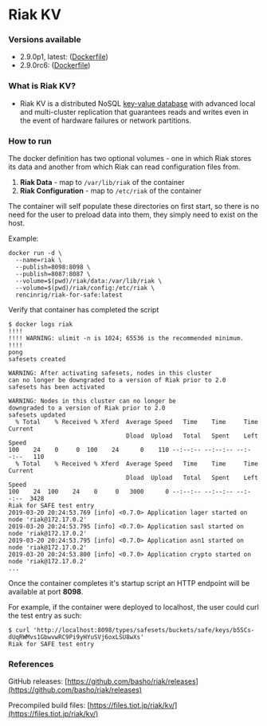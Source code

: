 # Riak KV

### Versions available

- 2.9.0p1, latest: ([Dockerfile](2.9.0p1/Dockerfile))
- 2.9.0rc6: ([Dockerfile](2.9.0rc6/Dockerfile))

### What is Riak KV?

- Riak KV is a distributed NoSQL [key-value database](https://riak.com/resources/key-value-databases/index.html?p=12513.html) with advanced local and multi-cluster replication that guarantees reads and writes even in the event of hardware failures or network partitions.

### How to run

The docker definition has two optional volumes - one in which Riak stores its data and another from which Riak can read configuration files from.

1. **Riak Data** - map to `/var/lib/riak` of the container
2. **Riak Configuration** - map to `/etc/riak` of the container

The container will self populate these directories on first start, so there is no need for the user to preload data into them, they simply need to exist on the host.

Example: 

```docker
docker run -d \
  --name=riak \
  --publish=8098:8098 \
  --publish=8087:8087 \
  --volume=$(pwd)/riak/data:/var/lib/riak \
  --volume=$(pwd)/riak/config:/etc/riak \
  rencinrig/riak-for-safe:latest
```

Verify that container has completed the script

```console
$ docker logs riak
!!!!
!!!! WARNING: ulimit -n is 1024; 65536 is the recommended minimum.
!!!!
pong
safesets created

WARNING: After activating safesets, nodes in this cluster
can no longer be downgraded to a version of Riak prior to 2.0
safesets has been activated

WARNING: Nodes in this cluster can no longer be
downgraded to a version of Riak prior to 2.0
safesets updated
  % Total    % Received % Xferd  Average Speed   Time    Time     Time  Current
                                 Dload  Upload   Total   Spent    Left  Speed
100    24    0     0  100    24      0    110 --:--:-- --:--:-- --:--:--   110
  % Total    % Received % Xferd  Average Speed   Time    Time     Time  Current
                                 Dload  Upload   Total   Spent    Left  Speed
100    24  100    24    0     0   3000      0 --:--:-- --:--:-- --:--:--  3428
Riak for SAFE test entry
2019-03-20 20:24:53.769 [info] <0.7.0> Application lager started on node 'riak@172.17.0.2'
2019-03-20 20:24:53.795 [info] <0.7.0> Application sasl started on node 'riak@172.17.0.2'
2019-03-20 20:24:53.795 [info] <0.7.0> Application asn1 started on node 'riak@172.17.0.2'
2019-03-20 20:24:53.800 [info] <0.7.0> Application crypto started on node 'riak@172.17.0.2'
...
```

Once the container completes it's startup script an HTTP endpoint will be available at port **8098**.

For example, if the container were deployed to localhost, the user could curl the test entry as such:

```console
$ curl 'http://localhost:8098/types/safesets/buckets/safe/keys/b5SCs-dUqRWMvs1GbwvwRC9Pi9yHYuSVj6oxLSU8wXs'
Riak for SAFE test entry
```

### References

GitHub releases: [https://github.com/basho/riak/releases](https://github.com/basho/riak/releases)

Precompiled build files: [https://files.tiot.jp/riak/kv/](https://files.tiot.jp/riak/kv/)

